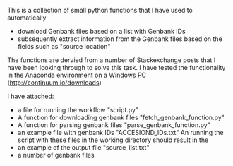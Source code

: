 This is a collection of small python functions that I have used to automatically

- download Genbank files based on a list with Genbank IDs
- subsequently extract information from the Genbank files based on the fields such as "source location"

The functions are dervied from a number of Stackexchange posts that I have been looking through to solve this task.
I have tested the functionality in the Anaconda environment on a Windows PC (http://continuum.io/downloads)

I have attached:
- a file for running the workflow "script.py"
- A function for downloading genbank files "fetch\_genbank\_function.py"
- A function for parsing genbank files "parse\_genbank\_function.py"
- an example file with genbank IDs "ACCESIOND_IDs.txt"
An running the script with these files in the working directory should result in the
- an example of the output file "source_list.txt"
- a number of genbank files
